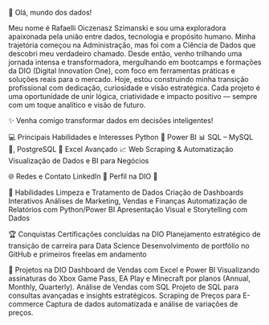 
🌟 Olá, mundo dos dados!

Meu nome é Rafaelli Oiczenasz Szimanski e sou uma exploradora apaixonada pela união entre dados, tecnologia e propósito humano.
Minha trajetória começou na Administração, mas foi com a Ciência de Dados que descobri meu verdadeiro chamado. 
Desde então, venho trilhando uma jornada intensa e transformadora, mergulhando em bootcamps e formações da DIO (Digital Innovation One), 
com foco em ferramentas práticas e soluções reais para o mercado.
Hoje, estou construindo minha transição profissional com dedicação, curiosidade e visão estratégica. 
Cada projeto é uma oportunidade de unir lógica, criatividade e impacto positivo — sempre com um toque analítico e visão de futuro.

✨ Venha comigo transformar dados em decisões inteligentes!

💻 Principais Habilidades e Interesses
Python 🐍
Power BI 📊
SQL – MySQL 🐬, PostgreSQL 🐘
Excel Avançado 📈
Web Scraping & Automatização
Visualização de Dados e BI para Negócios

🌐 Redes e Contato
LinkedIn 💼
Perfil na DIO 🚀


🚀 Habilidades
Limpeza e Tratamento de Dados
Criação de Dashboards Interativos
Análises de Marketing, Vendas e Finanças
Automatização de Relatórios com Python/Power BI
Apresentação Visual e Storytelling com Dados

🏆 Conquistas
Certificações concluídas na DIO
Planejamento estratégico de transição de carreira para Data Science
Desenvolvimento de portfólio no GitHub e primeiros freelas em andamento

🚀 Projetos na DIO
Dashboard de Vendas com Excel e Power BI
Visualizando assinaturas do Xbox Game Pass, EA Play e Minecraft por planos (Annual, Monthly, Quarterly).
Análise de Vendas com SQL
Projeto de SQL para consultas avançadas e insights estratégicos.
Scraping de Preços para E-commerce
Captura de dados automatizada e análise de variações de preços.


